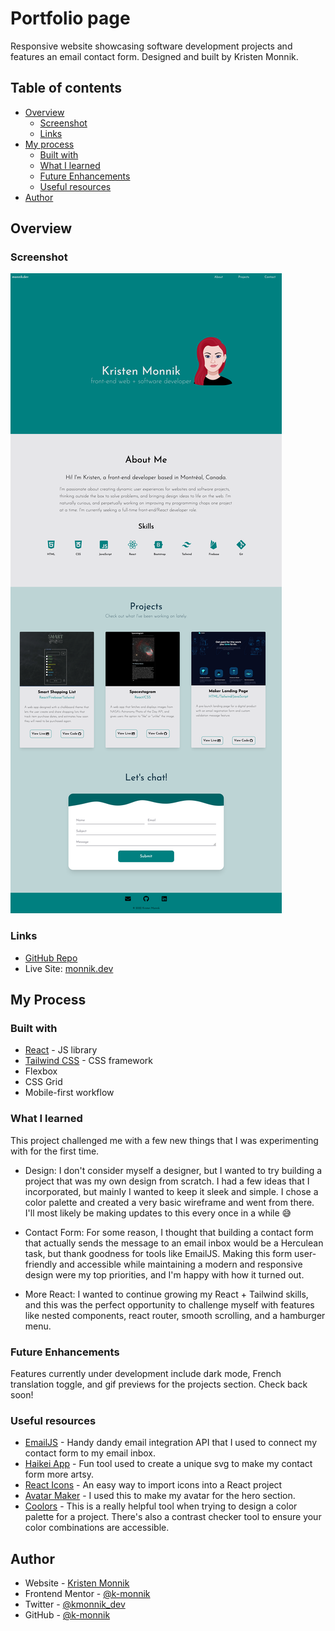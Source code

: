 # Portfolio page

Responsive website showcasing software development projects and features an email contact form. Designed and built by Kristen Monnik.


## Table of contents

- [Overview](#overview)
  - [Screenshot](#screenshot)
  - [Links](#links)
- [My process](#my-process)
  - [Built with](#built-with)
  - [What I learned](#what-i-learned)
  - [Future Enhancements](#future-enhancements)
  - [Useful resources](#useful-resources)
- [Author](#author)


## Overview

### Screenshot

![](src/assets/portfolio-img.png)


### Links

-  [GitHub Repo](https://github.com/k-monnik/react-portfolio)
-  Live Site: [monnik.dev](https://monnik.dev)


## My Process

### Built with

- [React](https://reactjs.org/) - JS library
- [Tailwind CSS](https://tailwindcss.com) - CSS framework
- Flexbox
- CSS Grid
- Mobile-first workflow



### What I learned

This project challenged me with a few new things that I was experimenting with for the first time.

- Design: I don't consider myself a designer, but I wanted to try building a project that was my own design from scratch. I had a few ideas that I incorporated, but mainly I wanted to keep it sleek and simple. I chose a color palette and created a very basic wireframe and went from there. I'll most likely be making updates to this every once in a while :sweat_smile:

- Contact Form: For some reason, I thought that building a contact form that actually sends the message to an email inbox would be a Herculean task, but thank goodness for tools like EmailJS. Making this form user-friendly and accessible while maintaining a modern and responsive design were my top priorities, and I'm happy with how it turned out.

- More React: I wanted to continue growing my React + Tailwind skills, and this was the perfect opportunity to challenge myself with features like nested components, react router, smooth scrolling, and a hamburger menu.


### Future Enhancements

Features currently under development include dark mode, French translation toggle, and gif previews for the projects section. Check back soon!



### Useful resources

- [EmailJS](https://www.emailjs.com/) - Handy dandy email integration API that I used to connect my contact form to my email inbox.
- [Haikei App](https://haikei.app/) - Fun tool used to create a unique svg to make my contact form more artsy.
- [React Icons](https://react-icons.github.io/react-icons/) - An easy way to import icons into a React project
- [Avatar Maker](hhttps://avatarmaker.com/) - I used this to make my avatar for the hero section.
- [Coolors](https://coolors.co/) - This is a really helpful tool when trying to design a color palette for a project. There's also a contrast checker tool to ensure your color combinations are accessible.

## Author

- Website - [Kristen Monnik](https://www.monnik.dev)
- Frontend Mentor - [@k-monnik](https://www.frontendmentor.io/profile/k-monnik)
- Twitter - [@kmonnik_dev](https://twitter.com/kmonnik_dev)
- GitHub - [@k-monnik](https://github.com/k-monnik)



